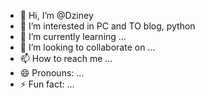 - 👋 Hi, I’m @Dziney
- 👀 I’m interested in PC and TO blog, python
- 🌱 I’m currently learning ...
- 💞️ I’m looking to collaborate on ...
- 📫 How to reach me ...
- 😄 Pronouns: ...
- ⚡ Fun fact: ...

<!---
Dziney/Dziney is a ✨ special ✨ repository because its `README.md` (this file) appears on your GitHub profile.
You can click the Preview link to take a look at your changes.
--->
